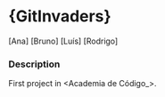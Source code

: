 # {GitInvaders} 
[Ana]
[Bruno]
[Luís]
[Rodrigo]

### Description
First project in <Academia de Código_>.

